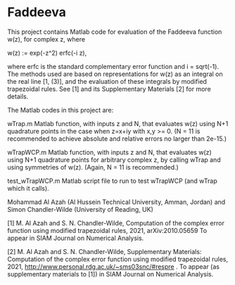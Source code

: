 # Faddeeva

This project contains Matlab code for evaluation of the Faddeeva function w(z), for complex z, where

w(z) := exp(-z^2) erfc(-i z),

where erfc is the standard complementary error function and i = sqrt(-1). The methods used are based on representations for w(z) as an integral on the real line [1, (3)], and the evaluation of these integrals by modified trapezoidal rules. See [1] and its Supplementary Materials [2] for more details.

The Matlab codes in this project are:

wTrap.m         Matlab function, with inputs z and N, that evaluates w(z) using N+1 quadrature points in the case when z=x+iy with x,y >= 0. 
                (N = 11 is recommended to achieve absolute and relative errors no larger than 2e-15.) 
                
wTrapWCP.m      Matlab function, with inputs z and N, that evaluates w(z) using N+1 quadrature points for arbitrary complex z, by calling wTrap and using symmetries of w(z).
                (Again, N = 11 is recommended.)
                
test_wTrapWCP.m Matlab script file to run to test wTrapWCP (and wTrap which it calls).
            

Mohammad Al Azah (Al Hussein Technical University, Amman, Jordan) and
Simon Chandler-Wilde (University of Reading, UK)

[1] M. Al Azah and S. N. Chandler-Wilde, Computation of the complex error function using modified trapezoidal rules, 2021, arXiv:2010.05659 To appear in SIAM Journal on Numerical Analysis.

[2] M. Al Azah and S. N. Chandler-Wilde, Supplementary Materials: Computation of the complex error function using modified trapezoidal rules, 2021, http://www.personal.rdg.ac.uk/~sms03snc/#respre . To appear (as supplementary materials to [1]) in SIAM Journal on Numerical Analysis.
